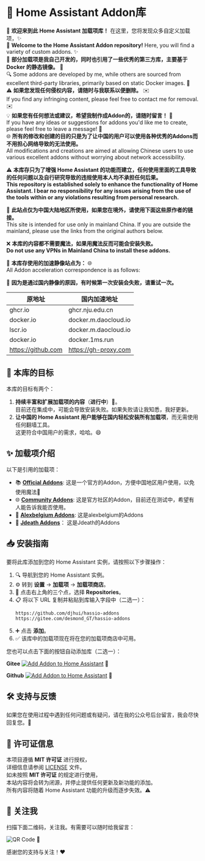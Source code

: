 # 🔔 Home Assistant Addon库


🎉 **欢迎来到此 Home Assistant 加载项库！** 在这里，您将发现众多自定义加载项，✨  
🌟 **Welcome to the Home Assistant Addon repository!** Here, you will find a variety of custom addons. ✨  
🔧 **部分加载项是我自己开发的，同时也引用了一些优秀的第三方库，主要基于 Docker 的静态镜像。** 🐳  
🔍 Some addons are developed by me, while others are sourced from excellent third-party libraries, primarily based on static Docker images. 🐳  
⚠️ **如果您发现任何侵权内容，请随时与我联系以便删除。** ✉️  
If you find any infringing content, please feel free to contact me for removal. ✉️  
💡 **如果您有任何想法或建议，希望我制作成Addon的，请随时留言！** 💬  
If you have any ideas or suggestions for addons you'd like me to create, please feel free to leave a message! 💬  
🌐 **所有的修改和创建的目的只是为了让中国的用户可以使用各种优秀的Addons而不用担心网络导致的无法使用。**  
All modifications and creations are aimed at allowing Chinese users to use various excellent addons without worrying about network accessibility.  

⚠️ **本库存只为了增强 Home Assistant 的功能而建立，任何使用里面的工具导致的任何问题以及自行研究导致的违规使用本人均不承担任何后果。**  
**This repository is established solely to enhance the functionality of Home Assistant. I bear no responsibility for any issues arising from the use of the tools within or any violations resulting from personal research.**

📍 **此站点仅为中国大陆地区所使用，如果您在境外，请使用下面这些原作者的链接。**  
This site is intended for use only in mainland China. If you are outside the mainland, please use the links from the original authors below.  

❌ **本库的内容都不需要魔法，如果用魔法反而可能会安装失败。**  
**Do not use any VPNs in Mainland China to install these addons.**

🚀 **本库存使用的加速静像站点为：** 🌐  
All Addon acceleration correspondence is as follows:

🔄 **因为是通过国内静像的原因，有时候第一次安装会失败，请重试一次。**  

| 原地址                | 国内加速地址                  |
|---------------------|-------------------------|
| ghcr.io             | ghcr.nju.edu.cn         |
| docker.io           | docker.m.daocloud.io    |
| lscr.io             | docker.m.daocloud.io    |
| docker.io           | docker.1ms.run          |
| https://github.com  | https://gh-proxy.com     |

## 🌟 本库的目标

本库的目标有两个：
1. **持续丰富和扩展加载项的内容**（**进行中**）🔧。  
   目前还在集成中，可能会导致安装失败。如果失败请让我知悉，我好更新。
2. **让中国的 Home Assistant 用户能够在国内轻松安装所有加载项**，而无需使用任何翻墙工具。  
   这更符合中国用户的需求，哈哈。😄

## ✨ 加载项介绍

以下是引用的加载项：

- 📚 [**Official Addons**](https://github.com/home-assistant/addons): 这是一个官方的Addon，方便中国地区用户使用，以免使用魔法🔮
- 🌐 [**Community Addons**](https://github.com/hassio-addons/repository): 这是官方社区的Addon，目前还在测试中，希望有人能告诉我能否使用。
- 🎨 [**Alexbelgium Addons**](https://github.com/alexbelgium/hassio-addons): 这是alexbelgium的Addons
- 🌟 [**Jdeath Addons**](https://github.com/jdeath/homeassistant-addons)： 这是Jdeath的Addons



## 📥 安装指南

要将此库添加到您的 Home Assistant 实例，请按照以下步骤操作：

1. 🔍 导航到您的 Home Assistant 实例。
2. ⚙️ 转到 **设置** -> **加载项** -> **加载项商店**。
3. 📂 点击右上角的三个点，选择 **Repositories**。
4. 📋 将以下 URL 复制并粘贴到库输入字段中（二选一）：
   ```
   https://github.com/djhui/hassio-addons
   https://gitee.com/desmond_GT/hassio-addons
   ```
5. ➕ 点击 **添加**。
6. ✅ 该库中的加载项现在将在您的加载项商店中可用。

您也可以点击下面的按钮自动添加库（二选一）：

**Gitee** [![Add Addon to Home Assistant](https://my.home-assistant.io/badges/supervisor_add_addon_repository.svg)](https://my.home-assistant.io/redirect/supervisor_add_addon_repository/?repository_url=https://gitee.com/desmond_GT/hassio-addons) 🚀

**Github** [![Add Addon to Home Assistant](https://my.home-assistant.io/badges/supervisor_add_addon_repository.svg)](https://my.home-assistant.io/redirect/supervisor_add_addon_repository/?repository_url=https://github.com/djhui/hassio-addons) 🚀



## 🛠️ 支持与反馈

如果您在使用过程中遇到任何问题或有疑问，请在我的公众号后台留言，我会尽快回复您。📩

## 📜 许可证信息

本项目遵循 **MIT 许可证** 进行授权，  
详细信息请参阅 [LICENSE](LICENSE) 文件。  
如未按照 **MIT 许可证** 的规定进行使用，  
本站内容将会转为闭源，并停止提供任何更新及新功能的添加。  
所有内容将随着 Home Assistant 功能的升级而逐步失效。⚠️

## 📱 关注我

扫描下面二维码，关注我。有需要可以随时给我留言：

![QR Code](https://gitee.com/desmond_GT/hassio-addons/raw/main/WeChat_QRCode.png) 📲

感谢您的支持与关注！❤️
